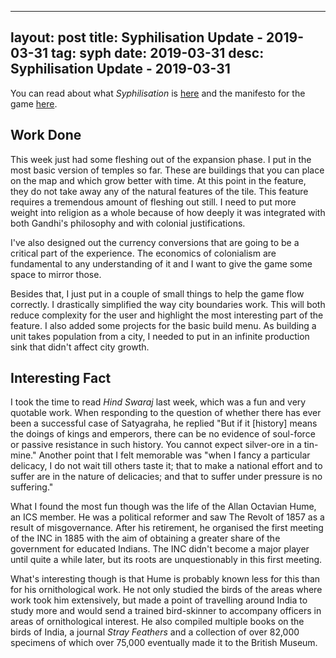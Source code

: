 
---
layout: post
title: Syphilisation Update - 2019-03-31
tag: syph
date: 2019-03-31
desc: Syphilisation Update - 2019-03-31
---


You can read about what *Syphilisation* is [here](/blog/syph/announce) and the manifesto for the game [here](/blog/syph/manifesto).

## Work Done

This week just had some fleshing out of the expansion phase. I put in the most basic version of temples so far. These are buildings that you can place on the map and which grow better with time. At this point in the feature, they do not take away any of the natural features of the tile. This feature requires a tremendous amount of fleshing out still. I need to put more weight into religion as a whole because of how deeply it was integrated with both Gandhi's philosophy and with colonial justifications.


I've also designed out the currency conversions that are going to be a critical part of the experience. The economics of colonialism are fundamental to any understanding of it and I want to give the game some space to mirror those.


Besides that, I just put in a couple of small things to help the game flow correctly. I drastically simplified the way city boundaries work. This will both reduce complexity for the user and highlight the most interesting part of the feature. I also added some projects for the basic build menu. As building a unit takes population from a city, I needed to put in an infinite production sink that didn't affect city growth.

## Interesting Fact

I took the time to read *Hind Swaraj* last week, which was a fun and very quotable work. When responding to the question of whether there has ever been a successful case of Satyagraha, he replied "But if it [history] means the doings of kings and emperors, there can be no evidence of soul-force or passive resistance in such history. You cannot expect silver-ore in a tin-mine." Another point that I felt memorable was "when I fancy a particular delicacy, I do not wait till others taste it; that to make a national effort and to suffer are in the nature of delicacies; and that to suffer under pressure is no suffering."


What I found the most fun though was the life of the Allan Octavian Hume, an ICS member. He was a political reformer and saw The Revolt of 1857 as a result of misgovernance. After his retirement, he organised the first meeting of the INC in 1885 with the aim of obtaining a greater share of the government for educated Indians. The INC didn't become a major player until quite a while later, but its roots are unquestionably in this first meeting.


What's interesting though is that Hume is probably known less for this than for his ornithological work. He not only studied the birds of the areas where work took him extensively, but made a point of travelling around India to study more and would send a trained bird-skinner to accompany officers in areas of ornithological interest. He also compiled multiple books on the birds of India, a journal *Stray Feathers* and a collection of over 82,000 specimens of which over 75,000 eventually made it to the British Museum.

